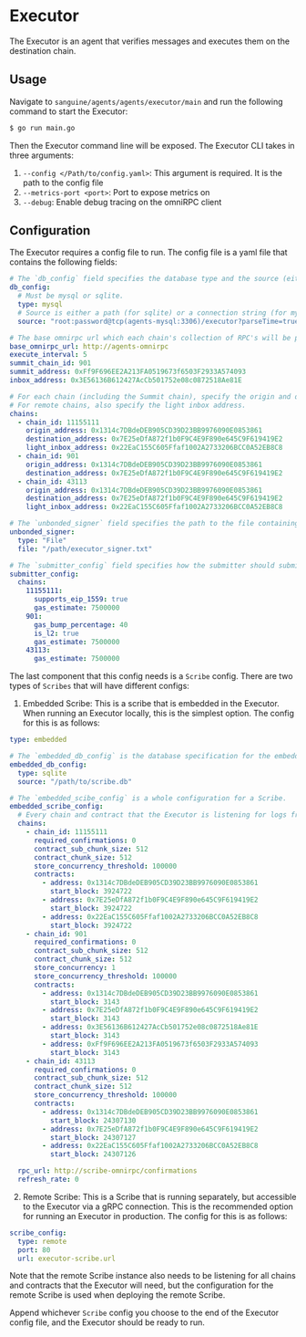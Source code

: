 # Executor

The Executor is an agent that verifies messages and executes them on the destination chain.

## Usage

Navigate to `sanguine/agents/agents/executor/main` and run the following command to start the Executor:

```bash
$ go run main.go
```
Then the Executor command line will be exposed. The Executor CLI takes in three arguments:
1. `--config </Path/to/config.yaml>`: This argument is required. It is the path to the config file
2. `--metrics-port <port>`: Port to expose metrics on
3. `--debug`: Enable debug tracing on the omniRPC client

## Configuration

The Executor requires a config file to run. The config file is a yaml file that contains the following fields:

```yaml
# The `db_config` field specifies the database type and the source (either a path or a connection string).
db_config:
  # Must be mysql or sqlite.
  type: mysql
  # Source is either a path (for sqlite) or a connection string (for mysql).
  source: "root:password@tcp(agents-mysql:3306)/executor?parseTime=true"

# The base omnirpc url which each chain's collection of RPC's will be proxied through.
base_omnirpc_url: http://agents-omnirpc
execute_interval: 5
summit_chain_id: 901
summit_address: 0xFf9F696EE2A213FA0519673f6503F2933A574093
inbox_address: 0x3E56136B612427AcCb501752e08c0872518Ae81E

# For each chain (including the Summit chain), specify the origin and destination addresses.
# For remote chains, also specify the light inbox address.
chains:
  - chain_id: 11155111
    origin_address: 0x1314c7DBdeDEB905CD39D23BB9976090E0853861
    destination_address: 0x7E25eDfA872f1b0F9C4E9F890e645C9F619419E2
    light_inbox_address: 0x22EaC155C605Ffaf1002A2733206BCC0A52EB8C8
  - chain_id: 901
    origin_address: 0x1314c7DBdeDEB905CD39D23BB9976090E0853861
    destination_address: 0x7E25eDfA872f1b0F9C4E9F890e645C9F619419E2
  - chain_id: 43113
    origin_address: 0x1314c7DBdeDEB905CD39D23BB9976090E0853861
    destination_address: 0x7E25eDfA872f1b0F9C4E9F890e645C9F619419E2
    light_inbox_address: 0x22EaC155C605Ffaf1002A2733206BCC0A52EB8C8

# The `unbonded_signer` field specifies the path to the file containing the private key of the signer
unbonded_signer:
  type: "File"
  file: "/path/executor_signer.txt"

# The `submitter_config` field specifies how the submitter should submit messages to the chains.
submitter_config:
  chains:
    11155111:
      supports_eip_1559: true
      gas_estimate: 7500000
    901:
      gas_bump_percentage: 40
      is_l2: true
      gas_estimate: 7500000
    43113:
      gas_estimate: 7500000
```

The last component that this config needs is a `Scribe` config. There are two types of `Scribes` that will have different configs:
1. Embedded Scribe: This is a scribe that is embedded in the Executor. When running an Executor locally, this is the simplest option. The config for this is as follows:
```yaml
type: embedded

# The `embedded_db_config` is the database specification for the embedded Scribe.
embedded_db_config:
  type: sqlite
  source: "/path/to/scribe.db"

# The `embedded_scibe_config` is a whole configuration for a Scribe.
embedded_scribe_config:
  # Every chain and contract that the Executor is listening for logs from must be specified here.
  chains:
    - chain_id: 11155111
      required_confirmations: 0
      contract_sub_chunk_size: 512
      contract_chunk_size: 512
      store_concurrency_threshold: 100000
      contracts:
        - address: 0x1314c7DBdeDEB905CD39D23BB9976090E0853861
          start_block: 3924722
        - address: 0x7E25eDfA872f1b0F9C4E9F890e645C9F619419E2
          start_block: 3924722
        - address: 0x22EaC155C605Ffaf1002A2733206BCC0A52EB8C8
          start_block: 3924722
    - chain_id: 901
      required_confirmations: 0
      contract_sub_chunk_size: 512
      contract_chunk_size: 512
      store_concurrency: 1
      store_concurrency_threshold: 100000
      contracts:
        - address: 0x1314c7DBdeDEB905CD39D23BB9976090E0853861
          start_block: 3143
        - address: 0x7E25eDfA872f1b0F9C4E9F890e645C9F619419E2
          start_block: 3143
        - address: 0x3E56136B612427AcCb501752e08c0872518Ae81E
          start_block: 3143
        - address: 0xFf9F696EE2A213FA0519673f6503F2933A574093
          start_block: 3143
    - chain_id: 43113
      required_confirmations: 0
      contract_sub_chunk_size: 512
      contract_chunk_size: 512
      store_concurrency_threshold: 100000
      contracts:
        - address: 0x1314c7DBdeDEB905CD39D23BB9976090E0853861
          start_block: 24307130
        - address: 0x7E25eDfA872f1b0F9C4E9F890e645C9F619419E2
          start_block: 24307127
        - address: 0x22EaC155C605Ffaf1002A2733206BCC0A52EB8C8
          start_block: 24307126

  rpc_url: http://scribe-omnirpc/confirmations
  refresh_rate: 0
```

2. Remote Scribe: This is a Scribe that is running separately, but accessible to the Executor via a gRPC connection. This is the recommended option for running an Executor in production. The config for this is as follows:
```yaml
scribe_config:
  type: remote
  port: 80
  url: executor-scribe.url
```
Note that the remote Scribe instance also needs to be listening for all chains and contracts that the Executor will need, but the configuration for the remote Scribe is used when deploying the remote Scribe.

Append whichever `Scribe` config you choose to the end of the Executor config file, and the Executor should be ready to run.
